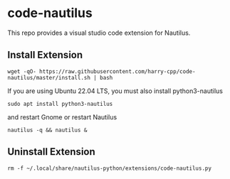 # code-nautilus

This repo provides a visual studio code extension for Nautilus.

## Install Extension

```
wget -qO- https://raw.githubusercontent.com/harry-cpp/code-nautilus/master/install.sh | bash
```

If you are using Ubuntu 22.04 LTS, you must also install python3-nautilus

```
sudo apt install python3-nautilus
```

and restart Gnome or restart Nautilus

```
nautilus -q && nautilus &
```

## Uninstall Extension

```
rm -f ~/.local/share/nautilus-python/extensions/code-nautilus.py
```
